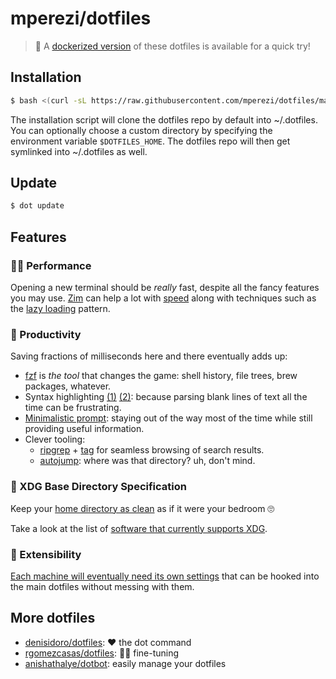 # mperezi/dotfiles

> 🐳  A [dockerized version](https://github.com/mperezi/dotfiles/tree/master/dotbox) of these dotfiles is available for a quick try!

## Installation

```bash
$ bash <(curl -sL https://raw.githubusercontent.com/mperezi/dotfiles/master/install.sh)
```

The installation script will clone the dotfiles repo by default into ~/.dotfiles. You can optionally choose a custom directory by specifying the environment variable `$DOTFILES_HOME`. The dotfiles repo will then get symlinked into ~/.dotfiles as well.

## Update

```bash
$ dot update
```

## Features

### 🚴‍♂ Performance

Opening a new terminal should be _really_ fast, despite all the fancy features you may use. [Zim](https://github.com/zimfw/zimfw) can help a lot with [speed](https://github.com/zimfw/zimfw/wiki/Speed) along with techniques such as the [lazy loading](https://github.com/mperezi/dotfiles/blob/master/sdkman/init.zsh#L5-L14) pattern.

### 🧠 Productivity

Saving fractions of milliseconds here and there eventually adds up:

* [fzf](https://github.com/junegunn/fzf) is _the tool_ that changes the game: shell history, file trees, brew packages, whatever.
* Syntax highlighting [(1)](https://github.com/zsh-users/zsh-syntax-highlighting) [(2)](https://github.com/sharkdp/bat): because parsing blank lines of text all the time can be frustrating.
* [Minimalistic prompt](https://github.com/mperezi/lean): staying out of the way most of the time while still providing useful information. 
* Clever tooling: 
  * [ripgrep](https://github.com/BurntSushi/ripgrep) + [tag](https://github.com/aykamko/tag) for seamless browsing of search results.
  * [autojump](https://github.com/wting/autojump): where was that directory? uh, don't mind.

### 🧹 XDG Base Directory Specification

Keep your [home directory as clean](https://maex.me/2019/12/the-power-of-the-xdg-base-directory-specification/) as if it were your bedroom 🙄

Take a look at the list of [software that currently supports XDG](https://wiki.archlinux.org/index.php/XDG_Base_Directory).

### 🎣 Extensibility

[Each machine will eventually need its own settings](https://www.anishathalye.com/2014/08/03/managing-your-dotfiles/#local-customization) that can be hooked into the main dotfiles without messing with them. 

## More dotfiles

* [denisidoro/dotfiles](https://github.com/denisidoro/dotfiles): ❤️ the dot command
* [rgomezcasas/dotfiles](https://github.com/rgomezcasas/dotfiles): 🐢💨 fine-tuning
* [anishathalye/dotbot](https://github.com/anishathalye/dotbot): easily manage your dotfiles